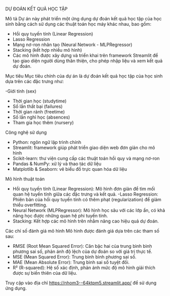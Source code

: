 DỰ ĐOÁN KẾT QUẢ HỌC TẬP

Mô tả
Dự án này phát triển một ứng dụng dự đoán kết quả học tập của học sinh bằng cách sử dụng các thuật toán học máy khác nhau, bao gồm:

- Hồi quy tuyến tính (Linear Regression)
- Lasso Regression
- Mạng nơ-ron nhân tạo (Neural Network - MLPRegressor)
- Stacking (kết hợp nhiều mô hình)
- Các mô hình được xây dựng và triển khai trên framework Streamlit để tạo giao diện người dùng thân thiện, cho phép nhập liệu và xem kết quả dự đoán.

Mục tiêu
Mục tiêu chính của dự án là dự đoán kết quả học tập của học sinh dựa trên các đặc trưng như:

-Giới tính (sex)
- Thời gian học (studytime)
- Số lần thất bại (failures)
- Thời gian rảnh (freetime)
- Số lần nghỉ học (absences)
- Tham gia học thêm (nursery)

Công nghệ sử dụng
- Python: ngôn ngữ lập trình chính
- Streamlit: framework giúp phát triển giao diện web đơn giản cho mô hình
- Scikit-learn: thư viện cung cấp các thuật toán hồi quy và mạng nơ-ron
- Pandas & NumPy: xử lý và thao tác dữ liệu
- Matplotlib & Seaborn: vẽ biểu đồ trực quan hóa dữ liệu

Mô hình thuật toán
- Hồi quy tuyến tính (Linear Regression): Mô hình đơn giản để tìm mối quan hệ tuyến tính giữa các đặc trưng và kết quả.
-Lasso Regression: Phiên bản của hồi quy tuyến tính có thêm phạt (regularization) để giảm thiểu overfitting.
- Neural Network (MLPRegressor): Mô hình học sâu với các lớp ẩn, có khả năng học được những quan hệ phi tuyến tính.
- Stacking: Kết hợp các mô hình trên nhằm nâng cao hiệu quả dự đoán.

Các chỉ số đánh giá mô hình
Mô hình được đánh giá dựa trên các tham số sau:

- RMSE (Root Mean Squared Error): Căn bậc hai của trung bình bình phương sai số, phản ánh độ lệch của dự đoán so với giá trị thực tế.
- MSE (Mean Squared Error): Trung bình bình phương sai số.
- MAE (Mean Absolute Error): Trung bình sai số tuyệt đối.
- R² (R-squared): Hệ số xác định, phản ánh mức độ mô hình giải thích được sự biến thiên của dữ liệu.

Truy cập vào địa chỉ https://nhom3--64ktpm5.streamlit.app/ để sử dụng ứng dụng.
